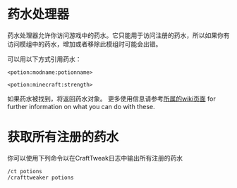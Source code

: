 # 药水处理器

药水处理器允许你访问游戏中的药水。它只能用于访问注册的药水，所以如果你有访问模组中的药水，增加或者移除此模组时可能会出错。

可以用以下方式引用药水：

```
<potion:modname:potionname>

<potion:minecraft:strength>
```

如果药水被找到，将返回药水对象。
更多使用信息请参考[所属的wiki页面](/Vanilla/Potions/IPotion) for further information on what you can do with these.

# 获取所有注册的药水

你可以使用下列命令以在CraftTweak日志中输出所有注册的药水
```
/ct potions
/crafttweaker potions
```
